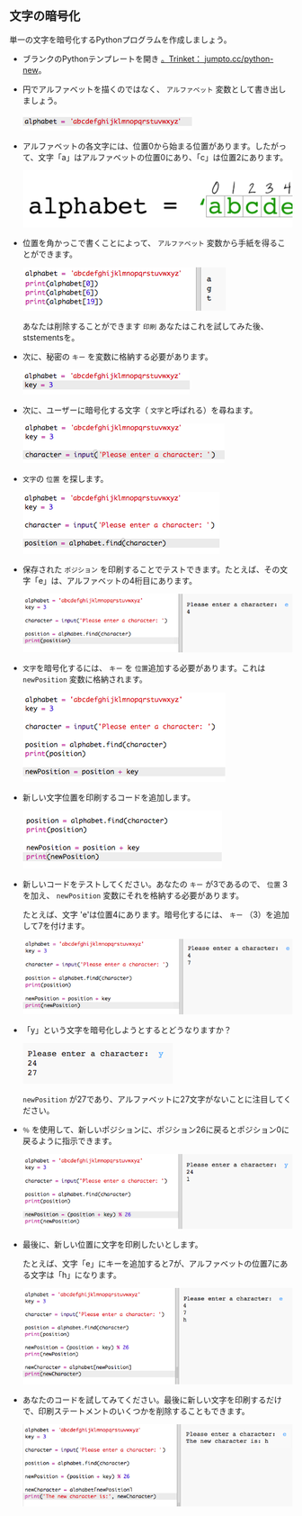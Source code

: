 ## 文字の暗号化

単一の文字を暗号化するPythonプログラムを作成しましょう。

+ ブランクのPythonテンプレートを開き <a href="http://jumpto.cc/python-new" target="_blank">。Trinket： <a href="http://jumpto.cc/python-new" target="_blank"> jumpto.cc/python-new</a>。</p></li> 
    
    <li>
      <p>
        円でアルファベットを描くのではなく、 <code>アルファベット</code> 変数として書き出しましょう。
      </p>
      <p>
        <img src="images/messages-alphabet.png" alt="スクリーンショット" />
      </p>
    </li>
    
    <li>
      <p>
        アルファベットの各文字には、位置0から始まる位置があります。したがって、文字「a」はアルファベットの位置0にあり、「c」は位置2にあります。
      </p>
      <p>
        <img src="images/messages-array.png" alt="スクリーンショット" />
      </p>
    </li>
    
    <li>
      <p>
        位置を角かっこで書くことによって、 <code>アルファベット</code> 変数から手紙を得ることができます。
      </p>
      <p>
        <img src="images/messages-alphabet-array.png" alt="スクリーンショット" />
      </p>
      <p>
        あなたは削除することができます <code>印刷</code> あなたはこれを試してみた後、ststementsを。
      </p>
    </li>
    
    <li>
      <p>
        次に、秘密の <code>キー</code> を変数に格納する必要があります。
      </p>
      <p>
        <img src="images/messages-key.png" alt="スクリーンショット" />
      </p>
    </li>
    
    <li>
      <p>
        次に、ユーザーに暗号化する</code>文字（ <code>文字</code>と呼ばれる）を尋ねます。
      </p>
      <p>
        <img src="images/messages-character.png" alt="スクリーンショット" />
      </p>
    </li>
    
    <li>
      <p>
        <code>文字</code>の <code>位置</code> を探します。
      </p>
      <p>
        <img src="images/messages-position.png" alt="スクリーンショット" />
      </p>
    </li>
    
    <li>
      <p>
        保存された <code>ポジション</code> を印刷することでテストできます。たとえば、その文字「e」は、アルファベットの4桁目にあります。
      </p>
      <p>
        <img src="images/messages-position-test.png" alt="スクリーンショット" />
      </p>
    </li>
    
    <li>
      <p>
        <code>文字</code>を暗号化するには、 <code>キー</code> を <code>位置</code>追加する必要があります。これは <code>newPosition</code> 変数に格納されます。
      </p>
      <p>
        <img src="images/messages-newposition.png" alt="スクリーンショット" />
      </p>
    </li>
    
    <li>
      <p>
        新しい文字位置を印刷するコードを追加します。
      </p>
      <p>
        <img src="images/messages-newposition-print.png" alt="スクリーンショット" />
      </p>
    </li>
    
    <li>
      <p>
        新しいコードをテストしてください。あなたの <code>キー</code> が3であるので、 <code>位置</code> 3を加え、 <code>newPosition</code> 変数にそれを格納する必要があります。
      </p>
      <p>
        たとえば、文字 'e'は位置4にあります。暗号化するには、 <code>キー</code> （3）を追加して7を付けます。
      </p>
      <p>
        <img src="images/messages-newposition-test.png" alt="スクリーンショット" />
      </p>
    </li>
    
    <li>
      <p>
        「y」という文字を暗号化しようとするとどうなりますか？
      </p>
      <p>
        <img src="images/messages-modulus-bug.png" alt="スクリーンショット" />
      </p>
      <p>
        <code>newPosition</code> が27であり、アルファベットに27文字がないことに注目してください。
      </p>
    </li>
    
    <li>
      <p>
        <code>％</code> を使用して、新しいポジションに、ポジション26に戻るとポジション0に戻るように指示できます。
      </p>
      <p>
        <img src="images/messages-modulus.png" alt="スクリーンショット" />
      </p>
    </li>
    
    <li>
      <p>
        最後に、新しい位置に文字を印刷したいとします。
      </p>
      <p>
        たとえば、文字「e」にキーを追加すると7が、アルファベットの位置7にある文字は「h」になります。
      </p>
      <p>
        <img src="images/messages-newcharacter.png" alt="スクリーンショット" />
      </p>
    </li>
    
    <li>
      <p>
        あなたのコードを試してみてください。最後に新しい文字を印刷するだけで、印刷ステートメントのいくつかを削除することもできます。
      </p>
      <p>
        <img src="images/messages-enc-test.png" alt="スクリーンショット" />
      </p>
    </li></ul>